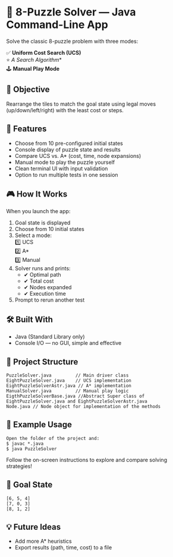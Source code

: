 
# 🧩 8-Puzzle Solver — Java Command-Line App

Solve the classic 8-puzzle problem with three modes:

✅ **Uniform Cost Search (UCS)**  
⭐ **A* Search Algorithm**  
🕹️ **Manual Play Mode**

## 🎯 Objective  
Rearrange the tiles to match the goal state using legal moves (up/down/left/right) with the least cost or steps.

## 🚀 Features  
- Choose from 10 pre-configured initial states  
- Console display of puzzle state and results  
- Compare UCS vs. A* (cost, time, node expansions)  
- Manual mode to play the puzzle yourself  
- Clean terminal UI with input validation  
- Option to run multiple tests in one session

## 🎮 How It Works  
When you launch the app:
1. Goal state is displayed  
2. Choose from 10 initial states  
3. Select a mode:  
   1️⃣ UCS  
   2️⃣ A*  
   3️⃣ Manual  
4. Solver runs and prints:  
   - ✔ Optimal path  
   - ✔ Total cost  
   - ✔ Nodes expanded  
   - ✔ Execution time  
5. Prompt to rerun another test

## 🛠️ Built With  
- Java (Standard Library only)  
- Console I/O — no GUI, simple and effective

## 📂 Project Structure  
```
PuzzleSolver.java         // Main driver class  
EightPuzzleSolver.java    // UCS implementation  
EightPuzzleSolverAstr.java // A* implementation  
ManualSolver.java         // Manual play logic
EigthPuzzleSolverBase.java //Abstract Super class of EightPuzzleSolver.java and EightPuzzleSolverAstr.java
Node.java // Node object for implementation of the methods
```

## 🧠 Example Usage
```
Open the folder of the project and:
$ javac *.java  
$ java PuzzleSolver  
```
Follow the on-screen instructions to explore and compare solving strategies!

## 📌 Goal State  
```
[6, 5, 4]  
[7, 0, 3]  
[8, 1, 2]  
```

## 💡 Future Ideas  
- Add more A* heuristics  
- Export results (path, time, cost) to a file  
